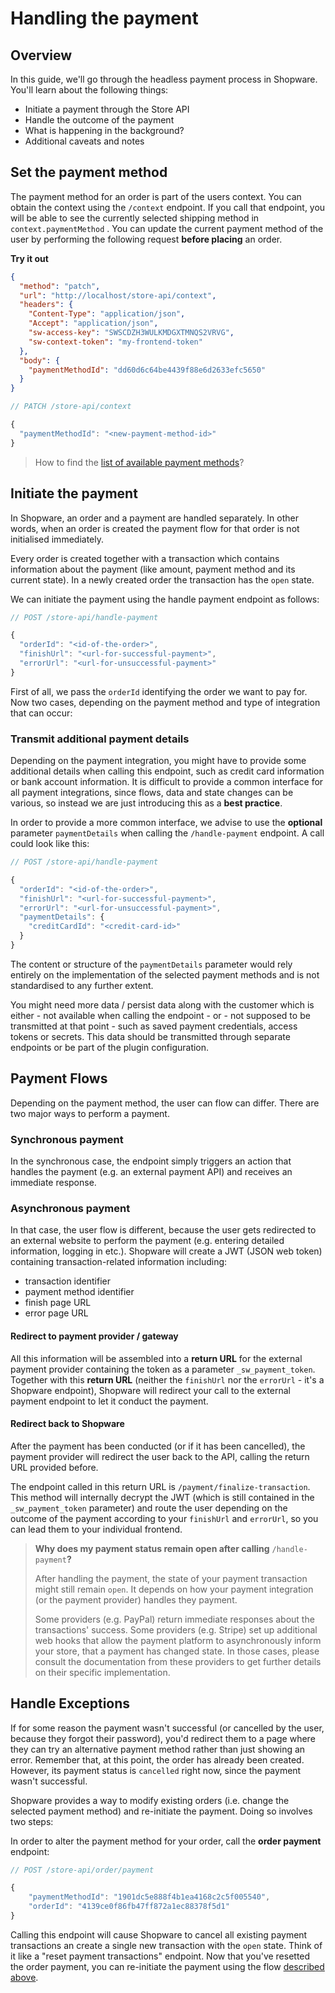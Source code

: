 # Handling the payment

## Overview

In this guide, we'll go through the headless payment process in Shopware. You'll learn about the following things:

* Initiate a payment through the Store API
* Handle the outcome of the payment
* What is happening in the background?
* Additional caveats and notes

## Set the payment method

The payment method for an order is part of the users context. You can obtain the context using the `/context` endpoint. If you call that endpoint, you will be able to see the currently selected shipping method in `context.paymentMethod` . You can update the current payment method of the user by performing the following request **before placing** an order.

**Try it out**

```json http
{
  "method": "patch",
  "url": "http://localhost/store-api/context",
  "headers": {
    "Content-Type": "application/json",
    "Accept": "application/json",
    "sw-access-key": "SWSCDZH3WULKMDGXTMNQS2VRVG",
    "sw-context-token": "my-frontend-token"
  },
  "body": {
    "paymentMethodId": "dd60d6c64be4439f88e6d2633efc5650"
  }
}
```

```javascript
// PATCH /store-api/context

{
  "paymentMethodId": "<new-payment-method-id>"
}
```

> How to find the [list of available payment methods](work-with-the-cart.md#payment-methods)?


## Initiate the payment

In Shopware, an order and a payment are handled separately. In other words, when an order is created the payment flow for that order is not initialised immediately.

Every order is created together with a transaction which contains information about the payment \(like amount, payment method and its current state\). In a newly created order the transaction has the `open` state.

We can initiate the payment using the handle payment endpoint as follows:

```javascript
// POST /store-api/handle-payment

{
  "orderId": "<id-of-the-order>",
  "finishUrl": "<url-for-successful-payment>",
  "errorUrl": "<url-for-unsuccessful-payment>"
}
```

First of all, we pass the `orderId` identifying the order we want to pay for. Now two cases, depending on the payment method and type of integration that can occur:

### Transmit additional payment details

Depending on the payment integration, you might have to provide some additional details when calling this endpoint, such as credit card information or bank account information. It is difficult to provide a common interface for all payment integrations, since flows, data and state changes can be various, so instead we are just introducing this as a **best practice**.

In order to provide a more common interface, we advise to use the **optional** parameter `paymentDetails` when calling the `/handle-payment` endpoint. A call could look like this:

```javascript
// POST /store-api/handle-payment

{
  "orderId": "<id-of-the-order>",
  "finishUrl": "<url-for-successful-payment>",
  "errorUrl": "<url-for-unsuccessful-payment>",
  "paymentDetails": {
    "creditCardId": "<credit-card-id>"
  }
}
```

The content or structure of the `paymentDetails` parameter would rely entirely on the implementation of the selected payment methods and is not standardised to any further extent.

You might need more data / persist data along with the customer which is either - not available when calling the endpoint - or - not supposed to be transmitted at that point - such as saved payment credentials, access tokens or secrets. This data should be transmitted through separate endpoints or be part of the plugin configuration.

## Payment Flows

Depending on the payment method, the user can flow can differ. There are two major ways to perform a payment.

### Synchronous payment

In the synchronous case, the endpoint simply triggers an action that handles the payment \(e.g. an external payment API\) and receives an immediate response.

### Asynchronous payment

In that case, the user flow is different, because the user gets redirected to an external website to perform the payment \(e.g. entering detailed information, logging in etc.\). Shopware will create a JWT \(JSON web token\) containing transaction-related information including:

* transaction identifier
* payment method identifier
* finish page URL
* error page URL

#### Redirect to payment provider / gateway

All this information will be assembled into a **return URL** for the external payment provider containing the token as a parameter `_sw_payment_token`. Together with this **return URL** \(neither the `finishUrl` nor the `errorUrl` - it's a Shopware endpoint\), Shopware will redirect your call to the external payment endpoint to let it conduct the payment.

#### Redirect back to Shopware

After the payment has been conducted \(or if it has been cancelled\), the payment provider will redirect the user back to the API, calling the return URL provided before.

The endpoint called in this return URL is `/payment/finalize-transaction`. This method will internally decrypt the JWT \(which is still contained in the `_sw_payment_token` parameter\) and route the user depending on the outcome of the payment according to your `finishUrl` and `errorUrl`, so you can lead them to your individual frontend.

> **Why does my payment status remain open after calling** `/handle-payment`**?**
> 
> After handling the payment, the state of your payment transaction might still remain `open`. It depends on how your payment integration \(or the payment provider\) handles they payment.
>
> Some providers \(e.g. PayPal\) return immediate responses about the transactions' success. Some providers \(e.g. Stripe\) set up additional web hooks that allow the payment platform to asynchronously inform your store, that a payment has changed state. In those cases, please consult the documentation from these providers to get further details on their specific implementation.

## Handle Exceptions

If for some reason the payment wasn't successful \(or cancelled by the user, because they forgot their password\), you'd redirect them to a page where they can try an alternative payment method rather than just showing an error. Remember that, at this point, the order has already been created. However, its payment status is `cancelled` right now, since the payment wasn't successful.

Shopware provides a way to modify existing orders \(i.e. change the selected payment method\) and re-initiate the payment. Doing so involves two steps:

In order to alter the payment method for your order, call the **order payment** endpoint:

```javascript
// POST /store-api/order/payment

{
    "paymentMethodId": "1901dc5e888f4b1ea4168c2c5f005540",
    "orderId": "4139ce0f86fb47ff872a1ec88378f5d1"
}
```

Calling this endpoint will cause Shopware to cancel all existing payment transactions an create a single new transaction with the `open` state. Think of it like a "reset payment transactions" endpoint. Now that you've resetted the order payment, you can re-initiate the payment using the flow [described above](handling-the-payment.md#initiate-the-payment).
